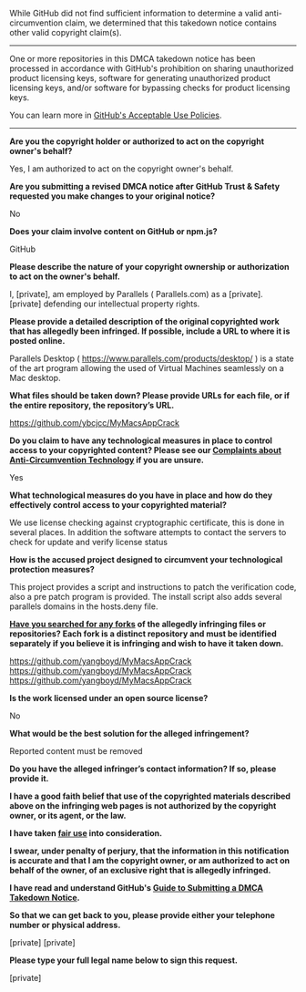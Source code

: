 While GitHub did not find sufficient information to determine a valid anti-circumvention claim, we determined that this takedown notice contains other valid copyright claim(s).

---

One or more repositories in this DMCA takedown notice has been processed in accordance with GitHub's prohibition on sharing unauthorized product licensing keys, software for generating unauthorized product licensing keys, and/or software for bypassing checks for product licensing keys.

You can learn more in [GitHub's Acceptable Use Policies](https://docs.github.com/en/github/site-policy/github-acceptable-use-policies).

---

**Are you the copyright holder or authorized to act on the copyright owner's behalf?**

Yes, I am authorized to act on the copyright owner's behalf.

**Are you submitting a revised DMCA notice after GitHub Trust & Safety requested you make changes to your original notice?**

No

**Does your claim involve content on GitHub or npm.js?**

GitHub

**Please describe the nature of your copyright ownership or authorization to act on the owner's behalf.**

I, [private], am employed by Parallels ( Parallels.com) as a [private]. [private] defending our intellectual property rights.

**Please provide a detailed description of the original copyrighted work that has allegedly been infringed. If possible, include a URL to where it is posted online.**

Parallels Desktop ( https://www.parallels.com/products/desktop/ ) is a state of the art program allowing the used of Virtual Machines seamlessly on a Mac desktop.

**What files should be taken down? Please provide URLs for each file, or if the entire repository, the repository’s URL.**

https://github.com/ybcjcc/MyMacsAppCrack

**Do you claim to have any technological measures in place to control access to your copyrighted content? Please see our <a href="https://docs.github.com/articles/guide-to-submitting-a-dmca-takedown-notice#complaints-about-anti-circumvention-technology">Complaints about Anti-Circumvention Technology</a> if you are unsure.**

Yes

**What technological measures do you have in place and how do they effectively control access to your copyrighted material?**

We use license checking against cryptographic certificate, this is done in several places. In addition the software attempts to contact the servers to check for update and verify license status

**How is the accused project designed to circumvent your technological protection measures?**

This project provides a script and instructions to patch the verification code, also a pre patch program is provided. The install script also adds several parallels domains in the hosts.deny file.

**<a href="https://docs.github.com/articles/dmca-takedown-policy#b-what-about-forks-or-whats-a-fork">Have you searched for any forks</a> of the allegedly infringing files or repositories? Each fork is a distinct repository and must be identified separately if you believe it is infringing and wish to have it taken down.**

https://github.com/yangboyd/MyMacsAppCrack  
https://github.com/yangboyd/MyMacsAppCrack  
https://github.com/yangboyd/MyMacsAppCrack

**Is the work licensed under an open source license?**

No

**What would be the best solution for the alleged infringement?**

Reported content must be removed

**Do you have the alleged infringer’s contact information? If so, please provide it.**

**I have a good faith belief that use of the copyrighted materials described above on the infringing web pages is not authorized by the copyright owner, or its agent, or the law.**

**I have taken <a href="https://www.lumendatabase.org/topics/22">fair use</a> into consideration.**

**I swear, under penalty of perjury, that the information in this notification is accurate and that I am the copyright owner, or am authorized to act on behalf of the owner, of an exclusive right that is allegedly infringed.**

**I have read and understand GitHub's <a href="https://docs.github.com/articles/guide-to-submitting-a-dmca-takedown-notice/">Guide to Submitting a DMCA Takedown Notice</a>.**

**So that we can get back to you, please provide either your telephone number or physical address.**

[private] [private]

**Please type your full legal name below to sign this request.**

[private]
